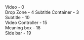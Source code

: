 Video - 0  
Drop Zone - 4
Subtitle Container - 3  
Subtitle - 10  
Video Controller - 15  
Meaning box - 18  
Side bar - 19
